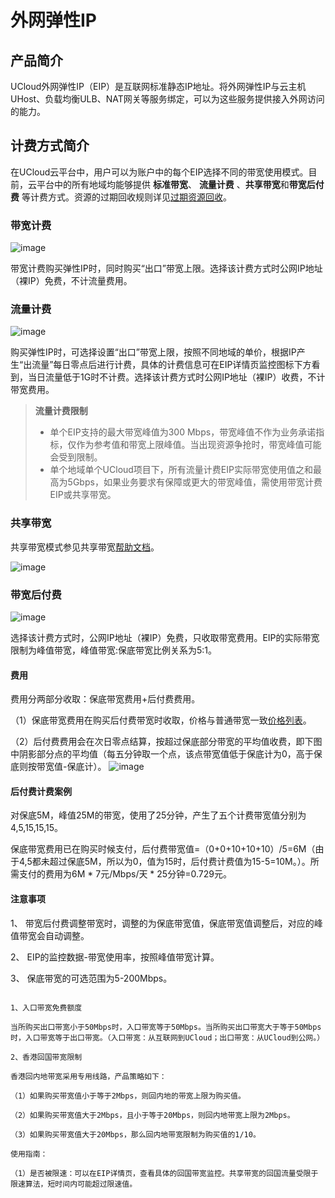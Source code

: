 # 外网弹性IP

## 产品简介

UCloud外网弹性IP（EIP）是互联网标准静态IP地址。将外网弹性IP与云主机UHost、负载均衡ULB、NAT网关等服务绑定，可以为这些服务提供接入外网访问的能力。

## 计费方式简介

在UCloud云平台中，用户可以为账户中的每个EIP选择不同的带宽使用模式。目前，云平台中的所有地域均能够提供 **标准带宽**、
**流量计费** 、**共享带宽**和**带宽后付费** 等计费方式。资源的过期回收规则详见[过期资源回收](https://docs.ucloud.cn/charge/recycle)。


### 带宽计费

![image](/images/eip1.png)

带宽计费购买弹性IP时，同时购买“出口”带宽上限。选择该计费方式时公网IP地址（裸IP）免费，不计流量费用。


### 流量计费

![image](/images/eip3.png)

购买弹性IP时，可选择设置“出口”带宽上限，按照不同地域的单价，根据IP产生“出流量”每日零点后进行计费，具体的计费信息可在EIP详情页监控图标下方看到，当日流量低于1G时不计费。选择该计费方式时公网IP地址（裸IP）收费，不计带宽费用。


>**流量计费限制**
>
>* 单个EIP支持的最大带宽峰值为300 Mbps，带宽峰值不作为业务承诺指标，仅作为参考值和带宽上限峰值。当出现资源争抢时，带宽峰值可能会受到限制。
>* 单个地域单个UCloud项目下，所有流量计费EIP实际带宽使用值之和最高为5Gbps，如果业务要求有保障或更大的带宽峰值，需使用带宽计费EIP或共享带宽。



### 共享带宽

共享带宽模式参见共享带宽[帮助文档](/network/unet/share_bandwidth/introduction)。

![image](/images/eip2.png)


### 带宽后付费

![image](/images/accurateeip.png)

选择该计费方式时，公网IP地址（裸IP）免费，只收取带宽费用。EIP的实际带宽限制为峰值带宽，峰值带宽:保底带宽比例关系为5:1。

#### 费用

费用分两部分收取：保底带宽费用+后付费费用。

（1）保底带宽费用在购买后付费带宽时收取，价格与普通带宽一致[价格列表](/network/unet/eip_price/accuratebandwidth)。

（2）后付费费用会在次日零点结算，按超过保底部分带宽的平均值收费，即下图中阴影部分点的平均值（每五分钟取一个点，该点带宽值低于保底计为0，高于保底则按带宽值-保底计）。
![image](/images/eippostpaid.png)


#### 后付费计费案例

对保底5M，峰值25M的带宽，使用了25分钟，产生了五个计费带宽值分别为4,5,15,15,15。

保底带宽费用已在购买时候支付，后付费带宽值=（0+0+10+10+10）/5=6M（由于4,5都未超过保底5M，所以为0，值为15时，后付费计费值为15-5=10M。）。所需支付的费用为6M * 7元/Mbps/天 * 25分钟=0.729元。

#### 注意事项

1、 带宽后付费调整带宽时，调整的为保底带宽值，保底带宽值调整后，对应的峰值带宽会自动调整。

2、 EIP的监控数据-带宽使用率，按照峰值带宽计算。

3、 保底带宽的可选范围为5-200Mbps。


```

1、入口带宽免费额度

当所购买出口带宽小于50Mbps时，入口带宽等于50Mbps。当所购买出口带宽大于等于50Mbps时，入口带宽等于出口带宽。（入口带宽：从互联网到UCloud；出口带宽：从UCloud到公网。）

2、香港回国带宽限制

香港回内地带宽采用专用线路，产品策略如下：

（1）如果购买带宽值小于等于2Mbps，则回内地的带宽上限为购买值。
  
（2）如果购买带宽值大于2Mbps，且小于等于20Mbps，则回内地带宽上限为2Mbps。
  
（3）如果购买带宽值大于20Mbps，那么回内地带宽限制为购买值的1/10。

使用指南：

（1）是否被限速：可以在EIP详情页，查看具体的回国带宽监控。共享带宽的回国流量受限于限速算法，短时间内可能超过限速值。

```




